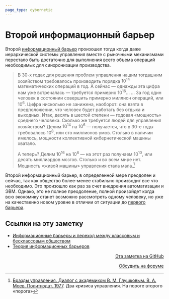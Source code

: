 ```yaml
---
page_type: cybernetic
---
```


# Второй информационный барьер

Второй [информационный барьер](20230206101418.md) произошел тогда когда даже иерархической системы управления вместе с рыночными механизмами перестало быть достаточно для выполнения всего объема операций необходимых для синхронизации производства.

> В 30-х годах для решения проблем управления нашим тогдашним хозяйством требовалось производить порядка $10^{14}$ математических операций в год. А сейчас — однажды эта цифра нам уже встречалась — требуется примерно $10^{16}$…
> ...
> За год один человек в состоянии совершить примерно миллион операций, или $10^6$. Цифра нисколько не занижена, наоборот: она взята в предположении, что человек будет работать без отдыха и выходных. Итак, десять в шестой степени — годовая «мощность» среднего человека. Сколько же требуется людей для управления хозяйством? Делим $10^{14}$ на $10^6$ — получается, что в 30-е годы требовалось $10^8$, или сто миллионов умов. Столько в наличии имелось, мощности коллективной кибернетической машины хватало.
>
> А теперь? Делим $10^{16}$ на $10^6$ — на этот раз получаем $10^{10}$, или десять миллиардов мозгов. Столько и во всем мире нет. Мощность «живой машины» управления стала мала.[^1]

[^1]:  [Бразды управления. Диалог с академиком В. М. Глушковым. В. А. Моев. Политиздат. 1977](МоевБраздыУправления1977.md). Два кризиса управления. На пороге второго «порога»

Второй информационный барьер, в определенной мере преодолен и сейчас, так как общество более-менее стабильно производит все что необходимо. Это произошло как раз за счет внедрения автоматизации и ЭВМ. Однако, это не полное преодоление, полной произойдет когда всю экономику станет возможно рассмотреть одному человеку, но уже на качественно новом уровне в отличии от ситуации до [первого барьера](20230206101645.md).



## Ссылки на эту заметку

* [Информационные барьеры и переход между классовым и бесклассовым обществом](20230206105228.md)
* [Теория информационных барьеров](20230206101418.md)


<p v-pre style="text-align: right">
  <a href="https://github.com/Kverde/algorithms/blob/main/source/20230206103610.md" target="_blank">
  Эта заметка на GitHub
  </a>
</p>



<p v-pre style="text-align: right">
  <a href="https://discourse.comtext.space/new-topic?title=%D0%92%D1%82%D0%BE%D1%80%D0%BE%D0%B9%20%D0%B8%D0%BD%D1%84%D0%BE%D1%80%D0%BC%D0%B0%D1%86%D0%B8%D0%BE%D0%BD%D0%BD%D1%8B%D0%B9%20%D0%B1%D0%B0%D1%80%D1%8C%D0%B5%D1%80&body=&category=algorithm" target="_blank">
  Обсудить на форуме
  </a>
</p>
